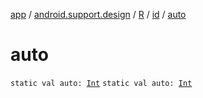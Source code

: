 [app](../../../index.md) / [android.support.design](../../index.md) / [R](../index.md) / [id](index.md) / [auto](.)

# auto

`static val auto: `[`Int`](https://kotlinlang.org/api/latest/jvm/stdlib/kotlin/-int/index.html)
`static val auto: `[`Int`](https://kotlinlang.org/api/latest/jvm/stdlib/kotlin/-int/index.html)